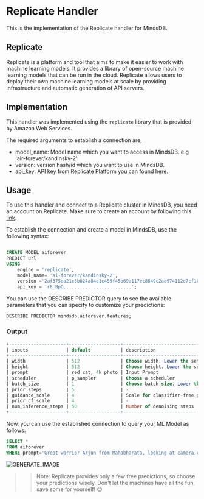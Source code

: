 # Replicate Handler

This is the implementation of the Replicate handler for MindsDB.

## Replicate
Replicate is a platform and tool that aims to make it easier to work with machine learning models. It provides a library of open-source machine learning models that can be run in the cloud. Replicate allows users to deploy their own machine learning models at scale by providing infrastructure and automatic generation of API servers.


## Implementation
This handler was implemented using the `replicate` library that is provided by Amazon Web Services.

The required arguments to establish a connection are,

* model_name: Model name which you want to access in MindsDB. e.g 'air-forever/kandinsky-2'
* version: version hash/id which you want to use in MindsDB.
* api_key: API key from Replicate Platform you can found [here](https://replicate.com/account/api-tokens).


## Usage
To use this handler and connect to a Replicate cluster in MindsDB, you need an account on Replicate. Make sure to create an account by following this [link](https://replicate.com/signin?next=/account/api-tokens).


To establish the connection and create a model in MindsDB, use the following syntax:
```sql

CREATE MODEL aiforever
PREDICT url
USING
    engine = 'replicate',
    model_name= 'ai-forever/kandinsky-2',
    version ='2af375da21c5b824a84e1c459f45b69a117ec8649c2aa974112d7cf1840fc0ce',
    api_key = 'r8_BpO.........................';
```

You can use the DESCRIBE PREDICTOR query to see the available parameters that you can specify to customize your predictions:
```sql
DESCRIBE PREDICTOR mindsdb.aiforever.features;
```

### Output
```sql
+---------------------+-------------------+--------------------------------------------------------+---------+
| inputs              | default           | description                                            | type    |
+---------------------+-------------------+--------------------------------------------------------+---------+
| width               | 512               | Choose width. Lower the setting if out of memory.      | -       |
| height              | 512               | Choose height. Lower the setting if out of memory.     | -       |
| prompt              | red cat, 4k photo | Input Prompt                                           | string  |
| scheduler           | p_sampler         | Choose a scheduler                                     | -       |
| batch_size          | 1                 | Choose batch size. Lower the setting if out of memory. | -       |
| prior_steps         | 5                 | -                                                      | string  |
| guidance_scale      | 4                 | Scale for classifier-free guidance                     | number  |
| prior_cf_scale      | 4                 | -                                                      | integer |
| num_inference_steps | 50                | Number of denoising steps                              | integer |
+---------------------+-------------------+--------------------------------------------------------+---------+
```

Now, you can use the established connection to query your ML Model as follows:
```sql
SELECT *
FROM aiforever
WHERE prompt='Great warrior Arjun from Mahabharata, looking at camera,cinematic lighting, 4k quality';
```
![GENERATE_IMAGE](https://github-production-user-asset-6210df.s3.amazonaws.com/75653580/249064359-737c2686-ae5c-4b2f-bcc6-8b8f1a8fb8e1.png)

>> Note: Replicate provides only a few free predictions, so choose your predictions wisely. Don't let the machines have all the fun, save some for yourself! 😉
